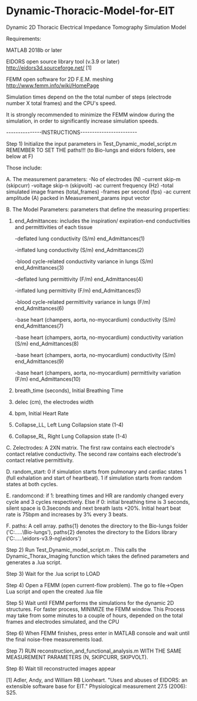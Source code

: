 # Dynamic-Thoracic-Model-for-EIT

Dynamic 2D Thoracic Electrical Impedance Tomography Simulation Model


Requirements:

MATLAB 2018b or later

EIDORS open source library tool (v.3.9 or later)  http://eidors3d.sourceforge.net/ [1]

FEMM open software for 2D F.E.M. meshing  http://www.femm.info/wiki/HomePage


Simulation times depend on the the total number of steps (electrode number X total frames) and the CPU's speed. 

It is strongly recommended to minimize the FEMM window during the simulation, in order to significantly increase simulation speeds. 


---------------INSTRUCTIONS------------------------

Step 1) Initialize the input parameters in Test_Dynamic_model_script.m  REMEMBER TO SET THE paths!!! (to Bio-lungs and eidors folders, see below at F)


Those include:

A. The measurement parameters:
	-No of electrodes (N)
	-current skip-m (skipcurr)
	-voltage skip-n (skipvolt)
	-ac current frequency (Hz)
	-total simulated image frames (total_frames)
	-frames per second (fps)
	-ac current amplitude (A)
	packed in Measurement_params input vector

B. The Model Parameters: parameters that define the measuring properties:
1. end_Admittances: includes the inspiration/ expiration-end conductivities and permittivities of each tissue

    -deflated lung conductivity (S/m)  end_Admittances(1)
    
    -inflated lung conductivity (S/m)  end_Admittances(2)
    
    -blood cycle-related conductivity variance in lungs (S/m) end_Admittances(3)
    
    -deflated lung permittivity (F/m)  end_Admittances(4)
    
    -inflated lung permittivity (F/m)  end_Admittances(5)
    
    -blood cycle-related permittivity variance in lungs (F/m)  end_Admittances(6)
    
    -base heart (champers, aorta, no-myocardium) conductivity (S/m) end_Admittances(7)
    
    -base heart (champers, aorta, no-myocardium) conductivity variation (S/m) end_Admittances(8)
    
    -base heart (champers, aorta, no-myocardium) conductivity (S/m) end_Admittances(9)
    
    -base heart (champers, aorta, no-myocardium) permittivity variation (F/m) end_Admittances(10)
    
2. breath_time (seconds), Initial Breathing Time
3. delec (cm), the electrodes width
4. bpm, Initial Heart Rate
5. Collapse_LL, Left Lung Collapsion state (1-4)
6. Collapse_RL, Right Lung Collapsion state (1-4)

C. Zelectrodes: A 2XN matrix. The first raw contains each electrode's contact relative conductivity. The second raw contains each electrode's contact relative permittivity. 

D. random_start: 0 if simulation starts from pulmonary and cardiac states 1 (full exhalation and start of heartbeat). 1 if simulation starts from random states at both cycles. 

E. randomcond: if 1: breathing times and HR are randomly changed every cycle and 3 cycles respectively. Else if 0: initial breathing time is 3 seconds, 
silent space is 0.3seconds and next breath lasts +20%. Initial heart beat rate is 75bpm and increases by 3% every 3 beats. 

F. paths: A cell array. paths{1} denotes the directory to the Bio-lungs folder ('C:\.....\Bio-lungs\'), paths{2} denotes the directory to the Eidors library ('C:\.....\eidors-v3.9-ng\eidors\')


Step 2) Run Test_Dynamic_model_script.m .  This calls the Dynamic_Thorax_Imaging function which takes the defined parameters and generates a .lua script. 

Step 3) Wait for the .lua script to LOAD

Step 4) Open a FEMM (open current-flow problem). The go to file->Open Lua script and open the created .lua file  

Step 5) Wait until FEMM performs the simulations for the dynamic 2D structures. For faster process, MINIMIZE the FEMM window. 
This Process may take from some minutes to a couple of hours, depended on the total frames and electrodes simulated, and the CPU

Step 6) When FEMM finishes, press enter in MATLAB console and wait until the final noise-free measurements load. 

Step 7) RUN reconstruction_and_functional_analysis.m WITH THE SAME MEASUREMENT PARAMETERS (N, SKIPCURR, SKIPVOLT).

Step 8) Wait till reconstructed images appear


[1] Adler, Andy, and William RB Lionheart. "Uses and abuses of EIDORS: an extensible software base for EIT." Physiological measurement 27.5 (2006): S25.
